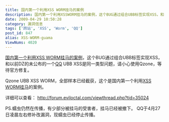 ```yaml
---
title: 国内第一个利用XSS WORM挂马的案例
description: 国内第一个利用XSSWORM挂马的案例，这个BUG通过组合UBB标签实现XSS，和以前DZ的未公布的一个QQUBBXSS是同一类型问题，请小心使用Qzone，等待官方修复。QzoneUBBXSSWORM，全部样本已经截获，这个是国内第一个利用XSSWORM挂马的案例。
date: 2009-04-29 10:50:28
category: 漏洞信息
tags: ['跨站', 'XSS', 'Worm', 'QQ']
post_id: 847
alias: XSS-WORM-guama
ViewNums: 4020
---
```


[国内第一个利用XSS WORM挂马的案例](/blog/xss-worm-guama)，这个BUG通过组合UBB标签实现XSS，和以前DZ的未公布的一个[QQ](/tags/QQ) UBB XSS是同一类型问题，请小心使用Qzone，等待官方修复。

Qzone UBB XSS WORM，全部样本已经截获，这个是国内第一个利用[XSS WORM挂马](/blog/xss-worm-guama)的案例。

详细可以查看：
<http://forum.eviloctal.com/viewthread.php?tid=35024>

PS.蠕虫仍然在传播，有少部分被挂马的受害者，挂马已经被撤下。
QQ于4月27日凌晨左右修补改漏洞，现蠕虫已经停止传播。

